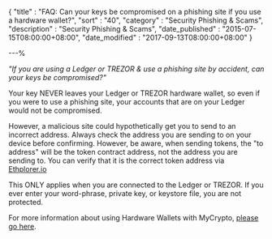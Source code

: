 {
"title" : "FAQ: Can your keys be compromised on a phishing site if you use a hardware wallet?",
"sort" : "40",
"category" : "Security Phishing & Scams",
"description" : "Security Phishing & Scams",
"date_published" : "2015-07-15T08:00:00+08:00",
"date_modified" : "2017-09-13T08:00:00+08:00"
}

---%

_"If you are using a Ledger or TREZOR & use a phishing site by accident, can your keys be compromised?"_

Your key NEVER leaves your Ledger or TREZOR hardware wallet, so even if you were to use a phishing site, your accounts that are on your Ledger would not be compromised.

However, a malicious site could hypothetically get you to send to an incorrect address. Always check the address you are sending to on your device before confirming. However, be aware, when sending tokens, the "to address" will be the token contract address, not the address you are sending to. You can verify that it is the correct token address via [Ethplorer.io](https://www.ethplorer.io)

This ONLY applies when you are connected to the Ledger or TREZOR. If you ever enter your word-phrase, private key, or keystore file, you are not protected.

For more information about using Hardware Wallets with MyCrypto, [please go here](https://support.mycrypto.com/migration/).
